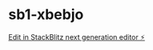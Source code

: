 # sb1-xbebjo

[Edit in StackBlitz next generation editor ⚡️](https://stackblitz.com/~/github.com/srinirjan/sb1-xbebjo)